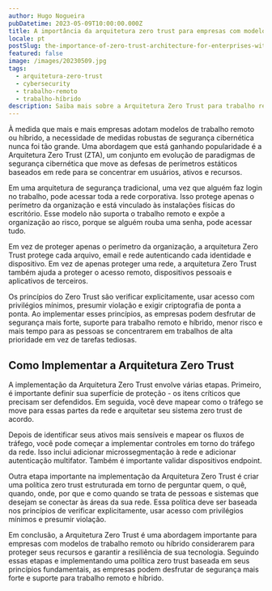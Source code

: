 ```yaml
---
author: Hugo Nogueira
pubDatetime: 2023-05-09T10:00:00.000Z
title: A importância da arquitetura zero trust para empresas com modelos de trabalho remoto ou híbrido
locale: pt
postSlug: the-importance-of-zero-trust-architecture-for-enterprises-with-remote-or-hybrid-work-models
featured: false
image: /images/20230509.jpg
tags:
  - arquitetura-zero-trust
  - cybersecurity
  - trabalho-remoto
  - trabalho-híbrido
description: Saiba mais sobre a Arquitetura Zero Trust para trabalho remoto e híbrido. Essa abordagem de cibersegurança oferece maior segurança e menor risco para empresas.
---
```


À medida que mais e mais empresas adotam modelos de trabalho remoto ou híbrido, a necessidade de medidas robustas de segurança cibernética nunca foi tão grande. Uma abordagem que está ganhando popularidade é a Arquitetura Zero Trust (ZTA), um conjunto em evolução de paradigmas de segurança cibernética que move as defesas de perímetros estáticos baseados em rede para se concentrar em usuários, ativos e recursos.

Em uma arquitetura de segurança tradicional, uma vez que alguém faz login no trabalho, pode acessar toda a rede corporativa. Isso protege apenas o perímetro da organização e está vinculado às instalações físicas do escritório. Esse modelo não suporta o trabalho remoto e expõe a organização ao risco, porque se alguém rouba uma senha, pode acessar tudo.

Em vez de proteger apenas o perímetro da organização, a arquitetura Zero Trust protege cada arquivo, email e rede autenticando cada identidade e dispositivo. Em vez de apenas proteger uma rede, a arquitetura Zero Trust também ajuda a proteger o acesso remoto, dispositivos pessoais e aplicativos de terceiros.

Os princípios do Zero Trust são verificar explicitamente, usar acesso com privilégios mínimos, presumir violação e exigir criptografia de ponta a ponta. Ao implementar esses princípios, as empresas podem desfrutar de segurança mais forte, suporte para trabalho remoto e híbrido, menor risco e mais tempo para as pessoas se concentrarem em trabalhos de alta prioridade em vez de tarefas tediosas.

## Como Implementar a Arquitetura Zero Trust

A implementação da Arquitetura Zero Trust envolve várias etapas. Primeiro, é importante definir sua superfície de proteção - os itens críticos que precisam ser defendidos. Em seguida, você deve mapear como o tráfego se move para essas partes da rede e arquitetar seu sistema zero trust de acordo.

Depois de identificar seus ativos mais sensíveis e mapear os fluxos de tráfego, você pode começar a implementar controles em torno do tráfego da rede. Isso inclui adicionar microssegmentação à rede e adicionar autenticação multifator. Também é importante validar dispositivos endpoint.

Outra etapa importante na implementação da Arquitetura Zero Trust é criar uma política zero trust estruturada em torno de perguntar quem, o quê, quando, onde, por que e como quando se trata de pessoas e sistemas que desejam se conectar às áreas da sua rede. Essa política deve ser baseada nos princípios de verificar explicitamente, usar acesso com privilégios mínimos e presumir violação.

Em conclusão, a Arquitetura Zero Trust é uma abordagem importante para empresas com modelos de trabalho remoto ou híbrido considerarem para proteger seus recursos e garantir a resiliência de sua tecnologia. Seguindo essas etapas e implementando uma política zero trust baseada em seus princípios fundamentais, as empresas podem desfrutar de segurança mais forte e suporte para trabalho remoto e híbrido.
